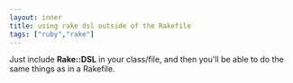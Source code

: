 ```yaml
---
layout: inner
title: using rake dsl outside of the Rakefile
tags: ["ruby","rake"]
---
```


Just include <b>Rake::DSL</b> in your class/file, and then you'll be able to do the same things as in a Rakefile.
